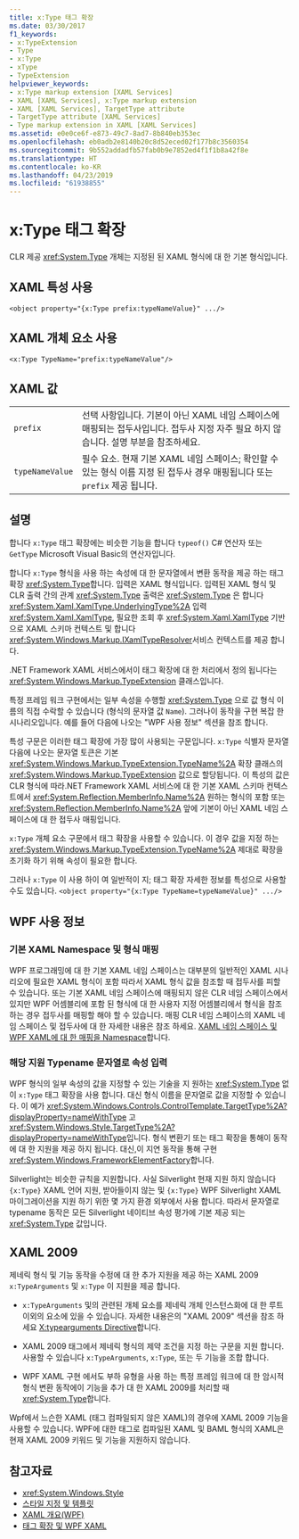 ```yaml
---
title: x:Type 태그 확장
ms.date: 03/30/2017
f1_keywords:
- x:TypeExtension
- Type
- x:Type
- xType
- TypeExtension
helpviewer_keywords:
- x:Type markup extension [XAML Services]
- XAML [XAML Services], x:Type markup extension
- XAML [XAML Services], TargetType attribute
- TargetType attribute [XAML Services]
- Type markup extension in XAML [XAML Services]
ms.assetid: e0e0ce6f-e873-49c7-8ad7-8b840eb353ec
ms.openlocfilehash: eb0adb2e8140b20c8d52eced02f177b8c3560354
ms.sourcegitcommit: 9b552addadfb57fab0b9e7852ed4f1f1b8a42f8e
ms.translationtype: HT
ms.contentlocale: ko-KR
ms.lasthandoff: 04/23/2019
ms.locfileid: "61938855"
---
```

# <a name="xtype-markup-extension"></a>x:Type 태그 확장
CLR 제공 <xref:System.Type> 개체는 지정된 된 XAML 형식에 대 한 기본 형식입니다.  
  
## <a name="xaml-attribute-usage"></a>XAML 특성 사용  
  
```xaml  
<object property="{x:Type prefix:typeNameValue}" .../>  
```  
  
## <a name="xaml-object-element-usage"></a>XAML 개체 요소 사용  
  
```xaml  
<x:Type TypeName="prefix:typeNameValue"/>  
```  
  
## <a name="xaml-values"></a>XAML 값  
  
|||  
|-|-|  
|`prefix`|선택 사항입니다. 기본이 아닌 XAML 네임 스페이스에 매핑되는 접두사입니다. 접두사 지정 자주 필요 하지 않습니다. 설명 부분을 참조하세요.|  
|`typeNameValue`|필수 요소. 현재 기본 XAML 네임 스페이스; 확인할 수 있는 형식 이름 지정 된 접두사 경우 매핑됩니다 또는 `prefix` 제공 됩니다.|  
  
## <a name="remarks"></a>설명  
 합니다 `x:Type` 태그 확장에는 비슷한 기능을 합니다 `typeof()` C# 연산자 또는 `GetType` Microsoft Visual Basic의 연산자입니다.  
  
 합니다 `x:Type` 형식을 사용 하는 속성에 대 한 문자열에서 변환 동작을 제공 하는 태그 확장 <xref:System.Type>합니다. 입력은 XAML 형식입니다. 입력된 XAML 형식 및 CLR 출력 간의 관계 <xref:System.Type> 출력은 <xref:System.Type> 은 합니다 <xref:System.Xaml.XamlType.UnderlyingType%2A> 입력 <xref:System.Xaml.XamlType>, 필요한 조회 후 <xref:System.Xaml.XamlType> 기반으로 XAML 스키마 컨텍스트 및 합니다 <xref:System.Windows.Markup.IXamlTypeResolver>서비스 컨텍스트를 제공 합니다.  
  
 .NET Framework XAML 서비스에서이 태그 확장에 대 한 처리에서 정의 됩니다는 <xref:System.Windows.Markup.TypeExtension> 클래스입니다.  
  
 특정 프레임 워크 구현에서는 일부 속성을 수행할 <xref:System.Type> 으로 값 형식 이름의 직접 수락할 수 있습니다 (형식의 문자열 값 `Name`). 그러나이 동작을 구현 복잡 한 시나리오입니다. 예를 들어 다음에 나오는 "WPF 사용 정보" 섹션을 참조 합니다.  
  
 특성 구문은 이러한 태그 확장에 가장 많이 사용되는 구문입니다. `x:Type` 식별자 문자열 다음에 나오는 문자열 토큰은 기본 <xref:System.Windows.Markup.TypeExtension.TypeName%2A> 확장 클래스의 <xref:System.Windows.Markup.TypeExtension> 값으로 할당됩니다. 이 특성의 값은 CLR 형식에 따라.NET Framework XAML 서비스에 대 한 기본 XAML 스키마 컨텍스트에서 <xref:System.Reflection.MemberInfo.Name%2A> 원하는 형식의 포함 또는 <xref:System.Reflection.MemberInfo.Name%2A> 앞에 기본이 아닌 XAML 네임 스페이스에 대 한 접두사 매핑입니다.  
  
 `x:Type` 개체 요소 구문에서 태그 확장을 사용할 수 있습니다. 이 경우 값을 지정 하는 <xref:System.Windows.Markup.TypeExtension.TypeName%2A> 제대로 확장을 초기화 하기 위해 속성이 필요한 합니다.  
  
 그러나 `x:Type` 이 사용 하이 여 일반적이 지; 태그 확장 자세한 정보를 특성으로 사용할 수도 있습니다. `<object property="{x:Type TypeName=typeNameValue}" .../>`  
  
## <a name="wpf-usage-notes"></a>WPF 사용 정보  
  
### <a name="default-xaml-namespace-and-type-mapping"></a>기본 XAML Namespace 및 형식 매핑  
 WPF 프로그래밍에 대 한 기본 XAML 네임 스페이스는 대부분의 일반적인 XAML 시나리오에 필요한 XAML 형식이 포함 따라서 XAML 형식 값을 참조할 때 접두사를 피할 수 있습니다. 또는 기본 XAML 네임 스페이스에 매핑되지 않은 CLR 네임 스페이스에서 있지만 WPF 어셈블리에 포함 된 형식에 대 한 사용자 지정 어셈블리에서 형식을 참조 하는 경우 접두사를 매핑할 해야 할 수 있습니다. 매핑 CLR 네임 스페이스의 XAML 네임 스페이스 및 접두사에 대 한 자세한 내용은 참조 하세요. [XAML 네임 스페이스 및 WPF XAML에 대 한 매핑을 Namespace](../wpf/advanced/xaml-namespaces-and-namespace-mapping-for-wpf-xaml.md)합니다.  
  
### <a name="type-properties-that-support-typename-as-string"></a>해당 지원 Typename 문자열로 속성 입력  
 WPF 형식의 일부 속성의 값을 지정할 수 있는 기술을 지 원하는 <xref:System.Type> 없이 `x:Type` 태그 확장을 사용 합니다. 대신 형식 이름을 문자열로 값을 지정할 수 있습니다. 이 예가 <xref:System.Windows.Controls.ControlTemplate.TargetType%2A?displayProperty=nameWithType> 고 <xref:System.Windows.Style.TargetType%2A?displayProperty=nameWithType>입니다. 형식 변환기 또는 태그 확장을 통해이 동작에 대 한 지원을 제공 하지 됩니다. 대신,이 지연 동작을 통해 구현 <xref:System.Windows.FrameworkElementFactory>합니다.  
  
 Silverlight는 비슷한 규칙을 지원합니다. 사실 Silverlight 현재 지원 하지 않습니다 `{x:Type}` XAML 언어 지원, 받아들이지 않는 및 `{x:Type}` WPF Silverlight XAML 마이그레이션을 지원 하기 위한 몇 가지 환경 외부에서 사용 합니다. 따라서 문자열로 typename 동작은 모든 Silverlight 네이티브 속성 평가에 기본 제공 되는 <xref:System.Type> 값입니다.  
  
## <a name="xaml-2009"></a>XAML 2009  
 제네릭 형식 및 기능 동작을 수정에 대 한 추가 지원을 제공 하는 XAML 2009 `x:TypeArguments` 및 `x:Type` 이 지원을 제공 합니다.  
  
- `x:TypeArguments` 및의 관련된 개체 요소를 제네릭 개체 인스턴스화에 대 한 루트 이외의 요소에 있을 수 있습니다. 자세한 내용은의 "XAML 2009" 섹션을 참조 하세요 [X:typearguments Directive](x-typearguments-directive.md)합니다.  
  
- XAML 2009 태그에서 제네릭 형식의 제약 조건을 지정 하는 구문을 지원 합니다. 사용할 수 있습니다 `x:TypeArguments`, `x:Type`, 또는 두 기능을 조합 합니다.  
  
- WPF XAML 구현 에서도 부하 유형을 사용 하는 특정 프레임 워크에 대 한 암시적 형식 변환 동작에이 기능을 추가 대 한 XAML 2009를 처리할 때 <xref:System.Type>합니다.  
  
 Wpf에서 느슨한 XAML (태그 컴파일되지 않은 XAML)의 경우에 XAML 2009 기능을 사용할 수 있습니다. WPF에 대한 태그로 컴파일된 XAML 및 BAML 형식의 XAML은 현재 XAML 2009 키워드 및 기능을 지원하지 않습니다.  
  
## <a name="see-also"></a>참고자료

- <xref:System.Windows.Style>
- [스타일 지정 및 템플릿](../wpf/controls/styling-and-templating.md)
- [XAML 개요(WPF)](../wpf/advanced/xaml-overview-wpf.md)
- [태그 확장 및 WPF XAML](../wpf/advanced/markup-extensions-and-wpf-xaml.md)
